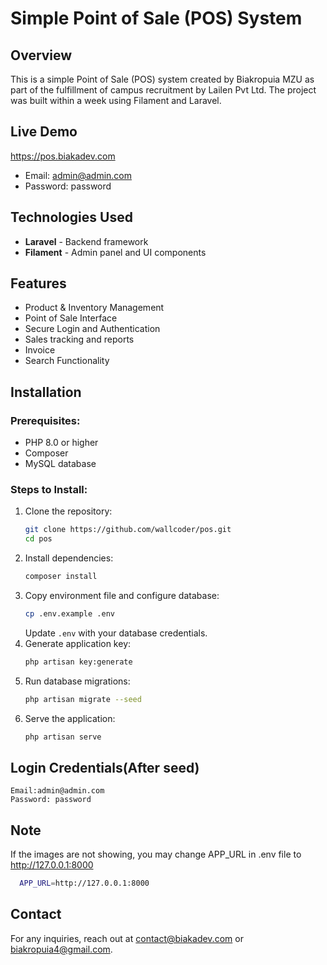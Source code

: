 # Simple Point of Sale (POS) System

## Overview
This is a simple Point of Sale (POS) system created by Biakropuia MZU as part of the fulfillment of campus recruitment by Lailen Pvt Ltd. The project was built within a week using Filament and Laravel.

## Live Demo
https://pos.biakadev.com
- Email: admin@admin.com 
- Password: password

## Technologies Used
- **Laravel** - Backend framework
- **Filament** - Admin panel and UI components

## Features
- Product & Inventory Management
- Point of Sale Interface
- Secure Login and Authentication
- Sales tracking and reports
- Invoice 
- Search Functionality


## Installation
### Prerequisites:
- PHP 8.0 or higher
- Composer
- MySQL database

### Steps to Install:
1. Clone the repository:
   ```sh
   git clone https://github.com/wallcoder/pos.git
   cd pos
   ```
2. Install dependencies:
   ```sh
   composer install
   ```
3. Copy environment file and configure database:
   ```sh
   cp .env.example .env
   ```
   Update `.env` with your database credentials.
4. Generate application key:
   ```sh
   php artisan key:generate
   ```
5. Run database migrations:
   ```sh
   php artisan migrate --seed
   ```
6. Serve the application:
   ```sh
   php artisan serve
   ```
   
## Login Credentials(After seed)
    Email:admin@admin.com 
    Password: password

## Note
 If the images are not showing, you may change APP_URL in .env file to http://127.0.0.1:8000
 ```sh
   APP_URL=http://127.0.0.1:8000
   ```





## Contact
For any inquiries, reach out at contact@biakadev.com or biakropuia4@gmail.com.

